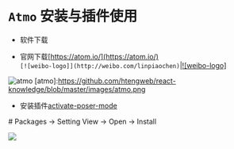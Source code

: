 # `Atmo` 安装与插件使用

* 软件下载

* 官网下载[https://atom.io/](https://atom.io/)<br/>
`[![weibo-logo]](http://weibo.com/linpiaochen)`|[![weibo-logo]](http://weibo.com/linpiaochen)

![atmo](https://atom.io/)
[atmo]:https://github.com/htengweb/react-knowledge/blob/master/images/atmo.png

* 安装插件[activate-poser-mode](https://atom.io/packages/activate-power-mode)

\#   Packages -> Setting View -> Open -> Install  <br/>

![](https://github.com/htengweb/react-knowledge/blob/master/images/activateSetting.png)
